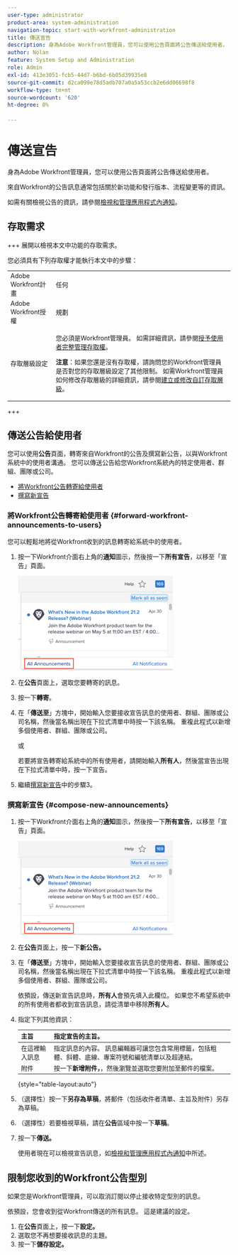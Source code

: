 ```yaml
---
user-type: administrator
product-area: system-administration
navigation-topic: start-with-workfront-administration
title: 傳送宣告
description: 身為Adobe Workfront管理員，您可以使用公告頁面將公告傳送給使用者。
author: Nolan
feature: System Setup and Administration
role: Admin
exl-id: 413e3051-fcb5-44d7-b6bd-6b05d39935e8
source-git-commit: d2ca099e78d5adb707a0a5a53ccb2e6dd06698f8
workflow-type: tm+mt
source-wordcount: '620'
ht-degree: 0%

---
```


# 傳送宣告

身為Adobe Workfront管理員，您可以使用公告頁面將公告傳送給使用者。

來自Workfront的公告訊息通常包括關於新功能和發行版本、流程變更等的資訊。

如需有關檢視公告的資訊，請參閱[檢視和管理應用程式內通知](../../workfront-basics/using-notifications/view-and-manage-in-app-notifications.md)。

## 存取需求

+++ 展開以檢視本文中功能的存取需求。

您必須具有下列存取權才能執行本文中的步驟：

<table style="table-layout:auto"> 
 <col> 
 <col> 
 <tbody> 
  <tr> 
   <td role="rowheader">Adobe Workfront計畫</td> 
   <td>任何</td> 
  </tr> 
  <tr> 
   <td role="rowheader">Adobe Workfront授權</td> 
   <td>規劃</td> 
  </tr> 
  <tr> 
   <td role="rowheader">存取層級設定</td> 
   <td> <p>您必須是Workfront管理員。 如需詳細資訊，請參閱<a href="../../administration-and-setup/add-users/configure-and-grant-access/grant-a-user-full-administrative-access.md" class="MCXref xref">授予使用者完整管理存取權</a>。</p> <p><b>注意</b>：如果您還是沒有存取權，請詢問您的Workfront管理員是否對您的存取層級設定了其他限制。 如需Workfront管理員如何修改存取層級的詳細資訊，請參閱<a href="../../administration-and-setup/add-users/configure-and-grant-access/create-modify-access-levels.md" class="MCXref xref">建立或修改自訂存取層級</a>。</p> </td> 
  </tr> 
 </tbody> 
</table>

+++

## 傳送公告給使用者

您可以使用&#x200B;**公告**&#x200B;頁面，轉寄來自Workfront的公告及撰寫新公告，以與Workfront系統中的使用者溝通。 您可以傳送公告給您Workfront系統內的特定使用者、群組、團隊或公司。

* [將Workfront公告轉寄給使用者](#forward-workfront-announcements-to-users)
* [撰寫新宣告](#compose-new-announcements)

### 將Workfront公告轉寄給使用者 {#forward-workfront-announcements-to-users}

您可以輕鬆地將從Workfront收到的訊息轉寄給系統中的使用者。

1. 按一下Workfront介面右上角的&#x200B;**通知**&#x200B;圖示，然後按一下&#x200B;**所有宣告**，以移至「宣告」頁面。

   ![所有宣告](assets/announcement-access-350x212.png)

1. 在&#x200B;**公告**&#x200B;頁面上，選取您要轉寄的訊息。
1. 按一下&#x200B;**轉寄**。
1. 在「**傳送至**」方塊中，開始輸入您要接收宣告訊息的使用者、群組、團隊或公司名稱，然後當名稱出現在下拉式清單中時按一下該名稱。 重複此程式以新增多個使用者、群組、團隊或公司。

   或

   若要將宣告轉寄給系統中的所有使用者，請開始輸入&#x200B;**所有人**，然後當宣告出現在下拉式清單中時，按一下宣告。

1. 繼續[撰寫新宣告](#compose-new-announcements)中的步驟3。

### 撰寫新宣告 {#compose-new-announcements}

1. 按一下Workfront介面右上角的&#x200B;**通知**&#x200B;圖示，然後按一下&#x200B;**所有宣告**，以移至「宣告」頁面。

   ![所有宣告](assets/announcement-access-350x212.png)

1. 在&#x200B;**公告**&#x200B;頁面上，按一下&#x200B;**新公告。**

1. 在「**傳送至**」方塊中，開始輸入您要接收宣告訊息的使用者、群組、團隊或公司名稱，然後當名稱出現在下拉式清單中時按一下該名稱。 重複此程式以新增多個使用者、群組、團隊或公司。

   依預設，傳送新宣告訊息時，**所有人**&#x200B;會預先填入此欄位。 如果您不希望系統中的所有使用者都收到宣告訊息，請從清單中移除&#x200B;**所有人**。

1. 指定下列其他資訊：

   | 主旨 | 指定宣告的主旨。 |
   |---|---|
   | 在這裡輸入訊息 | 指定訊息的內容。 訊息編輯器可讓您包含常用標籤，包括粗體、斜體、底線、專案符號和編號清單以及超連結。 |
   | 附件 | 按一下&#x200B;**新增附件，**，然後瀏覽並選取您要附加至郵件的檔案。 |

   {style="table-layout:auto"}

1. （選擇性）按一下&#x200B;**另存為草稿**，將郵件（包括收件者清單、主旨及附件）另存為草稿。

1. （選擇性）若要檢視草稿，請在&#x200B;**公告**&#x200B;區域中按一下&#x200B;**草稿**。

1. 按一下&#x200B;**傳送。**

   使用者現在可以檢視宣告訊息，如[檢視和管理應用程式內通知](../../workfront-basics/using-notifications/view-and-manage-in-app-notifications.md)中所述。

## 限制您收到的Workfront公告型別

如果您是Workfront管理員，可以取消訂閱以停止接收特定型別的訊息。

依預設，您會收到從Workfront傳送的所有訊息。 這是建議的設定。

1. 在&#x200B;**公告**&#x200B;頁面上，按一下&#x200B;**設定。**
1. 選取您不再想要接收訊息的主題。
1. 按一下&#x200B;**儲存設定。**
